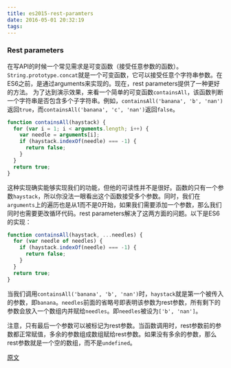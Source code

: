 ```yaml
---
title: es2015-rest-paramters
date: 2016-05-01 20:32:19
tags:
---
```


### Rest parameters
在写API的时候一个常见需求是可变函数（接受任意参数的函数）。`String.prototype.concat`就是一个可变函数，它可以接受任意个字符串参数。在ES6之前，是通过arguments来实现的。现在，rest parameters提供了一种更好的方法。
为了达到演示效果，来看一个简单的可变函数`containsAll`，该函数判断一个字符串是否包含多个子字符串。例如，`containsAll('banana', 'b', 'nan')`返回`true`，而`containsAll('banana', 'c', 'nan')`返回`false`。

```javascript
function containsAll(haystack) {
  for (var i = 1; i < arguments.length; i++) {
    var needle = arguments[i];
    if (haystack.indexOf(needle) === -1) {
      return false;
    }
  }
  return true;
}
```

<!-- more -->

这种实现确实能够实现我们的功能，但他的可读性并不是很好。函数的只有一个参数`haystack`，所以你没法一眼看出这个函数接受多个参数。同时，我们在`arguments`上的遍历也是从1而不是0开始，如果我们需要添加一个参数，那么我们同时也需要更改循环代码。rest parameters解决了这两方面的问题。以下是ES6的实现：

```javascript
function containsAll(haystack, ...needles) {
  for (var needle of needles) {
    if (haystack.indexOf(needle) === -1) {
      return false;
    }
  }
  return true;
}
```

当我们调用`containsAll('banana', 'b', 'nan')`时，`haystack`就是第一个被传入的参数，即`banana`。`needles`前面的省略号即表明该参数为rest参数，所有剩下的参数会放入一个数组内并赋给`needles`。即`needles`被设为`['b', 'nan']`。

注意，只有最后一个参数可以被标记为rest参数。当函数调用时，rest参数前的参数都正常赋值，多余的参数组成数组赋给rest参数。如果没有多余的参数，那么rest参数就是一个空的数组，而不是`undefined`。

[原文](https://hacks.mozilla.org/2015/05/es6-in-depth-rest-parameters-and-defaults/)

